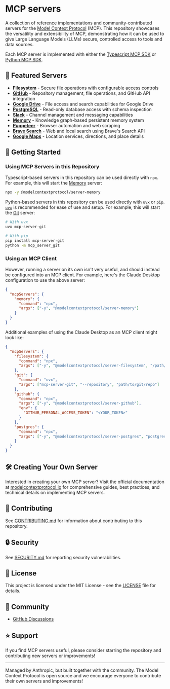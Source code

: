 # MCP servers

A collection of reference implementations and community-contributed servers for the [Model Context Protocol](https://modelcontextprotocol.io/) (MCP). This repository showcases the versatility and extensibility of MCP, demonstrating how it can be used to give Large Language Models (LLMs) secure, controlled access to tools and data sources.

Each MCP server is implemented with either the [Typescript MCP SDK](https://github.com/modelcontextprotocol/typescript-sdk) or [Python MCP SDK](https://github.com/modelcontextprotocol/python-sdk).

## 🌟 Featured Servers

- **[Filesystem](src/filesystem)** - Secure file operations with configurable access controls
- **[GitHub](src/github)** - Repository management, file operations, and GitHub API integration
- **[Google Drive](src/gdrive)** - File access and search capabilities for Google Drive
- **[PostgreSQL](src/postgres)** - Read-only database access with schema inspection
- **[Slack](src/slack)** - Channel management and messaging capabilities
- **[Memory](src/memory)** - Knowledge graph-based persistent memory system
- **[Puppeteer](src/puppeteer)** - Browser automation and web scraping
- **[Brave Search](src/brave-search)** - Web and local search using Brave's Search API
- **[Google Maps](src/google-maps)** - Location services, directions, and place details

## 🚀 Getting Started

### Using MCP Servers in this Repository
Typescript-based servers in this repository can be used directly with `npx`. For example, this will start the [Memory](src/memory) server:

```sh
npx -y @modelcontextprotocol/server-memory
```

Python-based servers in this repository can be used directly with `uvx` or `pip`. [`uvx`](https://docs.astral.sh/uv/concepts/tools/) is recommended for ease of use and setup. For example, this will start the [Git](src/git) server:
```sh
# With uvx
uvx mcp-server-git

# With pip
pip install mcp-server-git
python -m mcp_server_git
```

### Using an MCP Client
However, running a server on its own isn't very useful, and should instead be configured into an MCP client. For example, here's the Claude Desktop configuration to use the above server:

```json
{
  "mcpServers": {
    "memory": {
      "command": "npx",
      "args": ["-y", "@modelcontextprotocol/server-memory"]
    }
  }
}
```

Additional examples of using the Claude Desktop as an MCP client might look like:

```json
{
  "mcpServers": {
    "filesystem": {
      "command": "npx",
      "args": ["-y", "@modelcontextprotocol/server-filesystem", "/path/to/allowed/files"]
    },
    "git": {
      "command": "uvx",
      "args": ["mcp-server-git", "--repository", "path/to/git/repo"]
    },
    "github": {
      "command": "npx",
      "args": ["-y", "@modelcontextprotocol/server-github"],
      "env": {
        "GITHUB_PERSONAL_ACCESS_TOKEN": "<YOUR_TOKEN>"
      }
    },
    "postgres": {
      "command": "npx",
      "args": ["-y", "@modelcontextprotocol/server-postgres", "postgresql://localhost/mydb"]
    }
  }
}
```

## 🛠️ Creating Your Own Server

Interested in creating your own MCP server? Visit the official documentation at [modelcontextprotocol.io](https://modelcontextprotocol.io/introduction) for comprehensive guides, best practices, and technical details on implementing MCP servers.

## 🤝 Contributing

See [CONTRIBUTING.md](CONTRIBUTING.md) for information about contributing to this repository.

## 🔒 Security

See [SECURITY.md](SECURITY.md) for reporting security vulnerabilities.

## 📜 License

This project is licensed under the MIT License - see the [LICENSE](LICENSE) file for details.

## 💬 Community

- [GitHub Discussions](https://github.com/modelcontextprotocol/servers/discussions)

## ⭐ Support

If you find MCP servers useful, please consider starring the repository and contributing new servers or improvements!

---

Managed by Anthropic, but built together with the community. The Model Context Protocol is open source and we encourage everyone to contribute their own servers and improvements!
